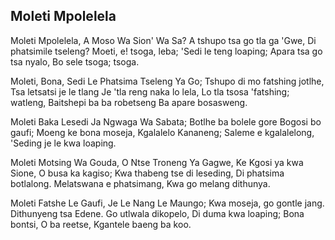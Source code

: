 ## Moleti Mpolelela

Moleti Mpolelela, A Moso Wa Sion' Wa Sa?
A tshupo tsa go tla ga 'Gwe, Di phatsimile tseleng?
Moeti, e! tsoga, leba; 'Sedi le teng loaping;
Apara tsa go tsa nyalo, Bo sele tsoga; tsoga.

Moleti, Bona, Sedi Le Phatsima Tseleng Ya Go;
Tshupo di mo fatshing jotlhe, Tsa letsatsi je le tlang
Je 'tla reng naka lo lela, Lo tla tsosa 'fatshing; watleng,
Baitshepi ba ba robetseng Ba apare bosasweng.

Moleti Baka Lesedi Ja Ngwaga Wa Sabata;
Botlhe ba bolele gore Bogosi bo gaufi;
Moeng ke bona moseja, Kgalalelo Kananeng;
Saleme e kgalalelong, 'Seding je le kwa loaping.

Moleti Motsing Wa Gouda, O Ntse Troneng Ya Gagwe,
Ke Kgosi ya kwa Sione, O busa ka kagiso;
Kwa thabeng tse di leseding, Di phatsima botlalong.
Melatswana e phatsimang, Kwa go melang dithunya.

Moleti Fatshe Le Gaufi, Je Le Nang Le Maungo;
Kwa moseja, go gontle jang. Dithunyeng tsa Edene.
Go utlwala dikopelo, Di duma kwa loaping;
Bona bontsi, O ba reetse, Kgantele baeng ba koo.

